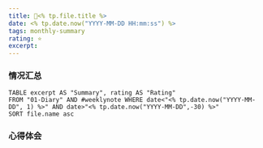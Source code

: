 ```yaml
---
title: 📅<% tp.file.title %>
date: <% tp.date.now("YYYY-MM-DD HH:mm:ss") %>
tags: monthly-summary
rating: ⭐️
excerpt: 
---
```


### 情况汇总

```dataview
TABLE excerpt AS "Summary", rating AS "Rating" 
FROM "01-Diary" AND #weeklynote WHERE date<"<% tp.date.now("YYYY-MM-DD", 1) %>" AND date>"<% tp.date.now("YYYY-MM-DD",-30) %>"
SORT file.name asc
```

### 心得体会
